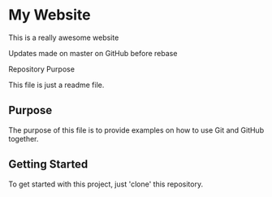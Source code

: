 # My Website

This is a really awesome website

Updates made on master on GitHub before rebase

Repository Purpose

This file is just a readme file.

## Purpose

The purpose of this file  is to provide examples
on how to use Git and GitHub together.

## Getting Started

To get started with this project, just 'clone' this repository.
